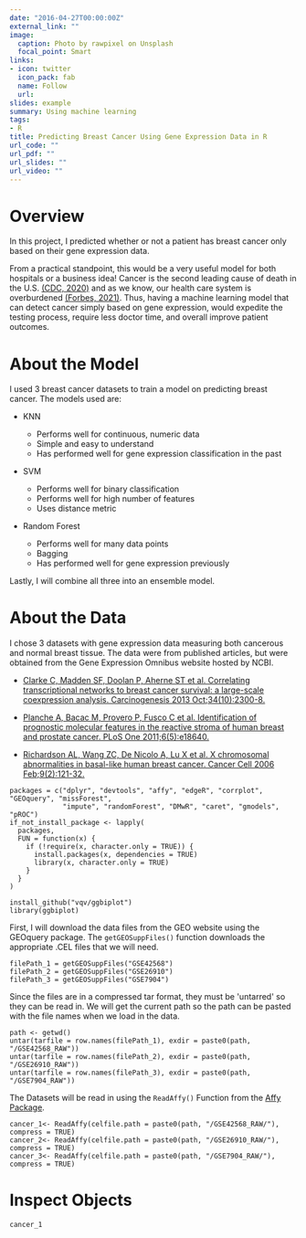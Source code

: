 ```yaml
---
date: "2016-04-27T00:00:00Z"
external_link: ""
image:
  caption: Photo by rawpixel on Unsplash
  focal_point: Smart
links:
- icon: twitter
  icon_pack: fab
  name: Follow
  url: 
slides: example
summary: Using machine learning 
tags:
- R
title: Predicting Breast Cancer Using Gene Expression Data in R
url_code: ""
url_pdf: ""
url_slides: ""
url_video: ""
---
```



# Overview 

In this project, I predicted whether or not a patient has breast cancer only based on their gene expression data. 

From a practical standpoint, this would be a very useful model for both hospitals or a business idea! Cancer is the second leading cause of death in the U.S. [(CDC, 2020)](https://www.cdc.gov/cancer/dcpc/research/update-on-cancer-deaths/index.htm#:~:text=Cancer%20was%20the%20second%20leading,females%20and%20317%2C731%20among%20males.) and as we know, our health care system is overburdened [(Forbes, 2021)](https://www.forbes.com/sites/williamhaseltine/2021/07/26/overwhelmed-us-hospital-systems-a-look-into-the-future/). Thus, having a machine learning model that can detect cancer simply based on gene expression, would expedite the testing process, require less doctor time, and overall improve patient outcomes. 

# About the Model

I used 3 breast cancer datasets to train a model on predicting breast cancer. The models used are: 

- KNN

  - Performs well for continuous, numeric data
  - Simple and easy to understand
  - Has performed well for gene expression classification in the past

- SVM
  
  - Performs well for binary classification
  - Performs well for high number of features
  - Uses distance metric 

- Random Forest

  - Performs well for many data points
  - Bagging
  - Has performed well for gene expression previously

Lastly, I will combine all three into an ensemble model. 

# About the Data

I chose 3 datasets with gene expression data measuring both cancerous and normal breast tissue. The data were from published articles, but were obtained from the Gene Expression Omnibus website hosted by NCBI.

- [Clarke C, Madden SF, Doolan P, Aherne ST et al. Correlating transcriptional networks to breast cancer survival: a large-scale coexpression analysis. Carcinogenesis 2013 Oct;34(10):2300-8.](https://www.ncbi.nlm.nih.gov/geo/query/acc.cgi?acc=GSE42568)

- [Planche A, Bacac M, Provero P, Fusco C et al. Identification of prognostic molecular features in the reactive stroma of human breast and prostate cancer. PLoS One 2011;6(5):e18640. ](https://www.ncbi.nlm.nih.gov/geo/query/acc.cgi?acc=GSE26910)

- [Richardson AL, Wang ZC, De Nicolo A, Lu X et al. X chromosomal abnormalities in basal-like human breast cancer. Cancer Cell 2006 Feb;9(2):121-32.](https://www.ncbi.nlm.nih.gov/geo/query/acc.cgi?acc=GSE7904)


```{r, message = FALSE, warning = FALSE}
packages = c("dplyr", "devtools", "affy", "edgeR", "corrplot", "GEOquery", "missForest", 
             "impute", "randomForest", "DMwR", "caret", "gmodels", "pROC")
if_not_install_package <- lapply(
  packages,
  FUN = function(x) {
    if (!require(x, character.only = TRUE)) {
      install.packages(x, dependencies = TRUE)
      library(x, character.only = TRUE)
    }
  }
)

install_github("vqv/ggbiplot")
library(ggbiplot)
```


First, I will download the data files from the GEO website using the GEOquery package. The `getGEOSuppFiles()` function downloads the appropriate .CEL files that we will need. 

```{r, message = FALSE, warning = FALSE}
filePath_1 = getGEOSuppFiles("GSE42568")
filePath_2 = getGEOSuppFiles("GSE26910")
filePath_3 = getGEOSuppFiles("GSE7904")

```


Since the files are in a compressed tar format, they must be 'untarred' so they can be read in. We will get the current path so the path can be pasted with the file names when we load in the data. 

```{r, message = FALSE, warning = FALSE}
path <- getwd()
untar(tarfile = row.names(filePath_1), exdir = paste0(path, "/GSE42568_RAW"))
untar(tarfile = row.names(filePath_2), exdir = paste0(path, "/GSE26910_RAW"))
untar(tarfile = row.names(filePath_3), exdir = paste0(path, "/GSE7904_RAW"))

```



The Datasets will be read in using the `ReadAffy()` Function from the [Affy Package](https://www.bioconductor.org/packages/release/bioc/html/affy.html). 

```{r, message = FALSE, warning = FALSE}
cancer_1<- ReadAffy(celfile.path = paste0(path, "/GSE42568_RAW/"), compress = TRUE)
cancer_2<- ReadAffy(celfile.path = paste0(path, "/GSE26910_RAW/"), compress = TRUE)
cancer_3<- ReadAffy(celfile.path = paste0(path, "/GSE7904_RAW/"), compress = TRUE)

```

# Inspect Objects
```{r, message = FALSE, warning = FALSE}
cancer_1
```
